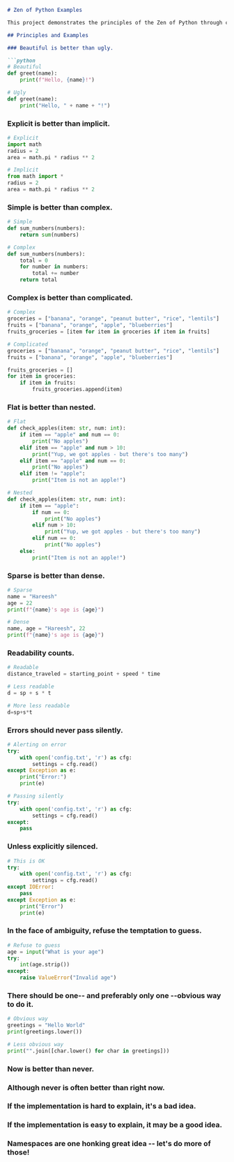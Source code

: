 ```markdown
# Zen of Python Examples

This project demonstrates the principles of the Zen of Python through code examples. The Zen of Python is a collection of software design principles for the Python programming language, which can be found by importing the `this` module in Python.

## Principles and Examples

### Beautiful is better than ugly.

```python
# Beautiful
def greet(name):
    print(f"Hello, {name}!")

# Ugly
def greet(name):
    print("Hello, " + name + "!")
```

### Explicit is better than implicit.

```python
# Explicit
import math
radius = 2
area = math.pi * radius ** 2

# Implicit
from math import *
radius = 2
area = math.pi * radius ** 2
```

### Simple is better than complex.

```python
# Simple
def sum_numbers(numbers):
    return sum(numbers)

# Complex
def sum_numbers(numbers):
    total = 0
    for number in numbers:
        total += number
    return total
```

### Complex is better than complicated.

```python
# Complex
groceries = ["banana", "orange", "peanut butter", "rice", "lentils"]
fruits = ["banana", "orange", "apple", "blueberries"]
fruits_groceries = [item for item in groceries if item in fruits]

# Complicated
groceries = ["banana", "orange", "peanut butter", "rice", "lentils"]
fruits = ["banana", "orange", "apple", "blueberries"]

fruits_groceries = []
for item in groceries:
    if item in fruits:
        fruits_groceries.append(item)
```

### Flat is better than nested.

```python
# Flat
def check_apples(item: str, num: int):
    if item == "apple" and num == 0:
        print("No apples")
    elif item == "apple" and num > 10:
        print("Yup, we got apples - but there's too many")
    elif item == "apple" and num == 0:
        print("No apples")
    elif item != "apple":
        print("Item is not an apple!")

# Nested
def check_apples(item: str, num: int):
    if item == "apple":
        if num == 0:
            print("No apples")
        elif num > 10:
            print("Yup, we got apples - but there's too many")
        elif num == 0:
            print("No apples")
    else:
        print("Item is not an apple!")
```

### Sparse is better than dense.

```python
# Sparse
name = "Hareesh"
age = 22
print(f"{name}'s age is {age}")

# Dense
name, age = "Hareesh", 22
print(f"{name}'s age is {age}")
```

### Readability counts.

```python
# Readable
distance_traveled = starting_point + speed * time

# Less readable
d = sp + s * t

# More less readable
d=sp+s*t
```

### Errors should never pass silently.

```python
# Alerting on error
try:
    with open('config.txt', 'r') as cfg:
        settings = cfg.read()
except Exception as e:
    print("Error:")
    print(e)

# Passing silently
try:
    with open('config.txt', 'r') as cfg:
        settings = cfg.read()
except:
    pass
```

### Unless explicitly silenced.

```python
# This is OK
try:
    with open('config.txt', 'r') as cfg:
        settings = cfg.read()
except IOError:
    pass
except Exception as e:
    print("Error")
    print(e)
```

### In the face of ambiguity, refuse the temptation to guess.

```python
# Refuse to guess
age = input("What is your age")
try:
    int(age.strip())
except:
    raise ValueError("Invalid age")
```

### There should be one-- and preferably only one --obvious way to do it.

```python
# Obvious way
greetings = "Hello World"
print(greetings.lower())

# Less obvious way
print("".join([char.lower() for char in greetings]))
```
### Now is better than never.
### Although never is often better than right now.
### If the implementation is hard to explain, it's a bad idea.
### If the implementation is easy to explain, it may be a good idea.
### Namespaces are one honking great idea -- let's do more of those!

